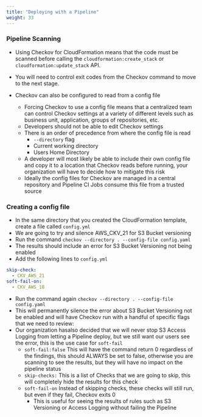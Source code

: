 ```yaml
---
title: "Deploying with a Pipeline"
weight: 33
---
```

### Pipeline Scanning

* Using Checkov for CloudFormation means that the code must be scanned before calling the `cloudformation:create_stack` or `cloudformation:update_stack` API.
* You will need to control exit codes from the Checkov command to move to the next stage. 

* Checkov can also be configured to read from a config file
    * Forcing Checkov to use a config file means that a centralized team can control Checkov settings at a variety of different levels such as business unit, application, groups of repositories, etc.
    * Developers should not be able to edit Checkov settings
    * There is an order of precedence from where the config file is read
        * `--directory` flag
        * Current working directory
        * Users Home Directory
    * A developer will most likely be able to include their own config file and copy it to a location that Checkov reads before running, your organization will have to decide how to mitigate this risk
    * Ideally the config files for Checkov are managed in a central repository and Pipeline CI Jobs consume this file from a trusted source

### Creating a config file
* In the same directory that you created the CloudFormation template, create a file called `config.yml`
* We are going to try and silence AWS_CKV_21 for S3 Bucket versioning
* Run the command `checkov --directory . --config-file config.yaml`
* The results should include an error for S3 Bucket Versioning not being enabled
* Add the following lines to `config.yml`
```yaml
skip-check:
  - CKV_AWS_21
soft-fail-on:
  - CKV_AWS_18
```
* Run the command again `checkov --directory . --config-file config.yaml`
* This will permanently silence the error about S3 Bucket Versioning not be enabled and will have Checkov run with a handful of specific flags that we need to review:
* Our organization hasalso  decided that we will never stop S3 Access Logging from letting a Pipeline deploy, but we still want our users see the error, this is the use case for `soft-fail`
    * `soft-fail:false` This will have the command return 0 regardless of the findings, this should ALWAYS be set to false, otherwise you are scanning to see the results, but they will have no impact on the pipeline status
    * `skip-checks:` This is a list of Checks that we are going to skip, this will completely hide the results for this check
    * `soft-fail-on` Instead of skipping checks, these checks will still run, but even if they fail, Checkov exits 0
      * This is useful for seeing the results of rules such as S3 Versioning or Access Logging without failing the Pipeline
